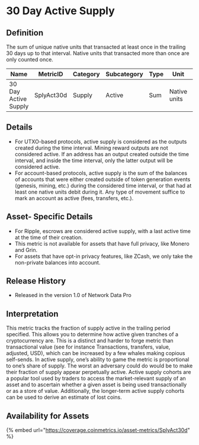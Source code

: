 # 30 Day Active Supply

## Definition

The sum of unique native units that transacted at least once in the trailing 30 days up to that interval. Native units that transacted more than once are only counted once.

| Name                 | MetricID   | Category | Subcategory | Type | Unit         | Interval |
| -------------------- | ---------- | -------- | ----------- | ---- | ------------ | -------- |
| 30 Day Active Supply | SplyAct30d | Supply   | Active      | Sum  | Native units | 30 days  |

## Details

* For UTXO-based protocols, active supply is considered as the outputs created during the time interval. Mining reward outputs are not considered active. If an address has an output created outside the time interval, and inside the time interval, only the latter output will be considered active.
* For account-based protocols, active supply is the sum of the balances of accounts that were either created outside of token generation events (genesis, mining, etc.) during the considered time interval, or that had at least one native units debit during it. Any type of movement suffice to mark an account as active (fees, transfers, etc.).

## Asset- Specific Details

* For Ripple, escrows are considered active supply, with a last active time at the time of their creation.
* This metric is not available for assets that have full privacy, like Monero and Grin.
* For assets that have opt-in privacy features, like ZCash, we only take the non-private balances into account.

## Release History

* Released in the version 1.0 of Network Data Pro

## Interpretation

This metric tracks the fraction of supply active in the trailing period specified. This allows you to determine how active given tranches of a cryptocurrency are. This is a distinct and harder to forge metric than transactional value (see for instance Transactions, transfers, value, adjusted, USD), which can be increased by a few whales making copious self-sends. In active supply, one’s ability to game the metric is proportional to one’s share of supply. The worst an adversary could do would be to make their fraction of supply appear perpetually active. Active supply cohorts are a popular tool used by traders to access the market-relevant supply of an asset and to ascertain whether a given asset is being used transactionally or as a store of value. Additionally, the longer-term active supply cohorts can be used to derive an estimate of lost coins.

## Availability for Assets&#x20;

{% embed url="https://coverage.coinmetrics.io/asset-metrics/SplyAct30d" %}
